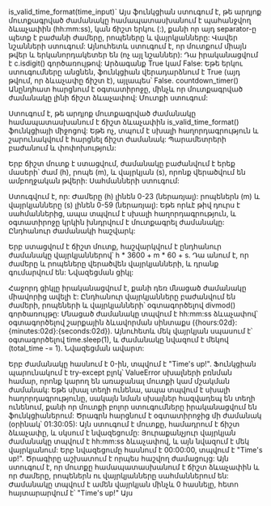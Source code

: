  is_valid_time_format(time_input)`
Այս ֆունկցիան ստուգում է, թե արդյոք մուտքագրված ժամանակը համապատասխանում է պահանջվող ձևաչափին (hh:mm:ss), կան ճիշտ երկու (:), քանի որ այդ separator-ը պետք է բաժանի ժամերը, րոպեները և վայրկյանները:
Վավեր նշանների ստուգում: Այնուհետև ստուգում է, որ մուտքում միայն թվեր և երկանորդակետեր են (ոչ այլ նշաններ): Դա իրականացվում է c.isdigit() գործառույթով:
Արձագանք True կամ False: Եթե երկու ստուգումները անցնեն, ֆունկցիան վերադարձնում է True (այդ թվում, որ ձևաչափը ճիշտ է), այլապես՝ False.
countdown_timer()
Անընդհատ հարցնում է օգտատիրոջը, մինչև որ մուտքագրված ժամանակը լինի ճիշտ ձևաչափով:
Մուտքի ստուգում:

Ստուգում է, թե արդյոք մուտքագրված ժամանակը համապատասխանում է ճիշտ ձևաչափին is_valid_time_format() ֆունկցիայի միջոցով: Եթե ոչ, տպում է սխալի հաղորդագրություն և շարունակվում է հարցնել ճիշտ ժամանակ:
Պարամետրերի բաժանում և փոփոխություն:

Երբ ճիշտ մուտք է ստացվում, ժամանակը բաժանվում է երեք մասերի՝ ժամ (h), րոպե (m), և վայրկյան (s), որոնք վերածվում են ամբողջական թվերի:
Սահմանների ստուգում:

Ստուգվում է, որ:
Ժամերը (h) լինեն 0-23 (ներառյալ):
րոպեներն (m) և վայրկյանները (s) լինեն 0-59 (ներառյալ):
Եթե որևէ թիվ դուրս է սահմաններից, ապա տպվում է սխալի հաղորդագրություն, և օգտատիրոջը կրկին խնդրվում է մուտքագրել ժամանակը:
Ընդհանուր ժամանակի հաշվարկ:

Երբ ստացվում է ճիշտ մուտք, հաշվարկվում է ընդհանուր ժամանակը վայրկյաններով՝ h * 3600 + m * 60 + s. Դա անում է, որ ժամերը և րոպեները վերածվեն վայրկյանների, և դրանք գումարվում են:
Նվազեցման ցիկլ:

Հաջորդ ցիկլը իրականացվում է, քանի դեռ մնացած ժամանակը միավորից ավելի է:
Ընդհանուր վայրկյանները բաժանվում են ժամերի, րոպեների և վայրկյանների՝ օգտագործելով divmod() գործառույթը:
Մնացած ժամանակը տպվում է hh:mm:ss ձևաչափով՝ օգտագործելով շարքային ձևավորման սինտաքս ({hours:02d}:{minutes:02d}:{seconds:02d}).
Այնուհետև մեկ վայրկյան սպասում է՝ օգտագործելով time.sleep(1), և ժամանակը նվազում է մեկով (total_time -= 1).
Նվազեցման ավարտ:

Երբ ժամանակը հասնում է 0-ին, տպվում է "Time's up!".
Ֆունկցիան պարունակում է try-except բլոկ՝ ValueError սխալների բռնման համար, որոնք կարող են առաջանալ մուտքի կամ մշակման ժամանակ: Եթե սխալ տեղի ունենա, ապա տպվում է սխալի հաղորդագրությունը, սակայն նման սխալներ հազվադեպ են տեղի ունենում, քանի որ մուտքի բոլոր ստուգումները իրականացվում են ֆունկցիաներում:
Ծրագրն հարցնում է օգտատիրոջից մի ժամանակ (օրինակ՝ 01:30:05):
Այն ստուգում է մուտքը, համադրում է ճիշտ ձևաչափը, և սկսում է նվազեցումը:
Յուրաքանչյուր վայրկյան ժամանակը տպվում է hh:mm:ss ձևաչափով, և այն նվազում է մեկ վայրկյանում:
Երբ նվազեցումը հասնում է 00:00:00, տպվում է "Time's up!".
Ծրագիրը աշխատում է որպես հաշվող ժամացույց: Այն ստուգում է, որ մուտքը համապատասխանում է ճիշտ ձևաչափին և որ ժամերը, րոպեներն ու վայրկյանները սահմաններում են:
Ժամանակը տպվում է ամեն վայրկյան մինչև 0 հասնելը, հետո հայտարարվում է՝ "Time's up!"
Այս
